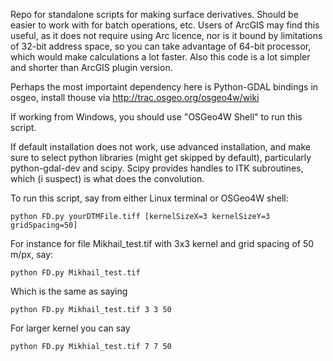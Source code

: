 Repo for standalone scripts for making surface derivatives.
Should be easier to work with for batch operations, etc.
Users of ArcGIS may find this useful, as it does not require using Arc licence, 
nor is it bound by limitations of 32-bit address space, so you can take advantage of 64-bit processor,
which would make calculations a lot faster.
Also this code is a lot simpler and shorter than ArcGIS plugin version.

Perhaps the most importaint dependency here is Python-GDAL bindings in osgeo,
install thouse via http://trac.osgeo.org/osgeo4w/wiki

If working from Windows, you should use "OSGeo4W Shell" to run this script.

If default installation does not work, use advanced installation, and make sure to select python libraries (might get skipped by default), particularly python-gdal-dev and scipy. Scipy provides handles to ITK subroutines, which (i suspect) is what does the convolution.

To run this script, say from either Linux terminal or OSGeo4W shell:

    python FD.py yourDTMFile.tiff [kernelSizeX=3 kernelSizeY=3 gridSpacing=50]
For instance for file Mikhail_test.tif with 3x3 kernel and grid spacing of 50 m/px, say:

    python FD.py Mikhail_test.tif
Which is the same as saying

    python FD.py Mikhail_test.tif 3 3 50
For larger kernel you can say

    python FD.py Mikhial_test.tif 7 7 50
